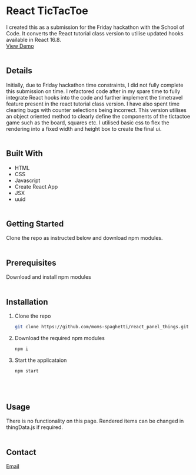 # React TicTacToe

I created this as a submission for the Friday hackathon with the School of Code. It converts the React tutorial class version to utilise updated hooks available in React 16.8.\
[View Demo](https://moms-spaghetti-reacttictactoe.netlify.app/)
<br/><br/>

## Details

Initially, due to Friday hackathon time constraints, I did not fully complete this submission on time. I refactored code after in my spare time to fully integrate React hooks into the code and further implement the timetravel feature present in the react tutorial class version. I have also spent time clearing bugs with counter selections being incorrect. This version utilises an object oriented method to clearly define the components of the tictactoe game such as the board, squares etc. I utilised basic css to flex the rendering into a fixed width and height box to create the final ui.
<br/><br/>

## Built With

- HTML
- CSS
- Javascript
- Create React App
- JSX
- uuid
  <br/><br/>

## Getting Started

Clone the repo as instructed below and download npm modules.
<br/><br/>

## Prerequisites

Download and install npm modules
<br/><br/>

## Installation

1. Clone the repo
   ```sh
   git clone https://github.com/moms-spaghetti/react_panel_things.git
   ```
2. Download the required npm modules
   ```sh
   npm i
   ```
3. Start the applicataion
   ```sh
   npm start
   ```
   <br/><br/>

## Usage

There is no functionality on this page. Rendered items can be changed in thingData.js if required.
<br/><br/>

## Contact

[Email](mailto:williamedwards36@aol.com)
<br/><br/>
